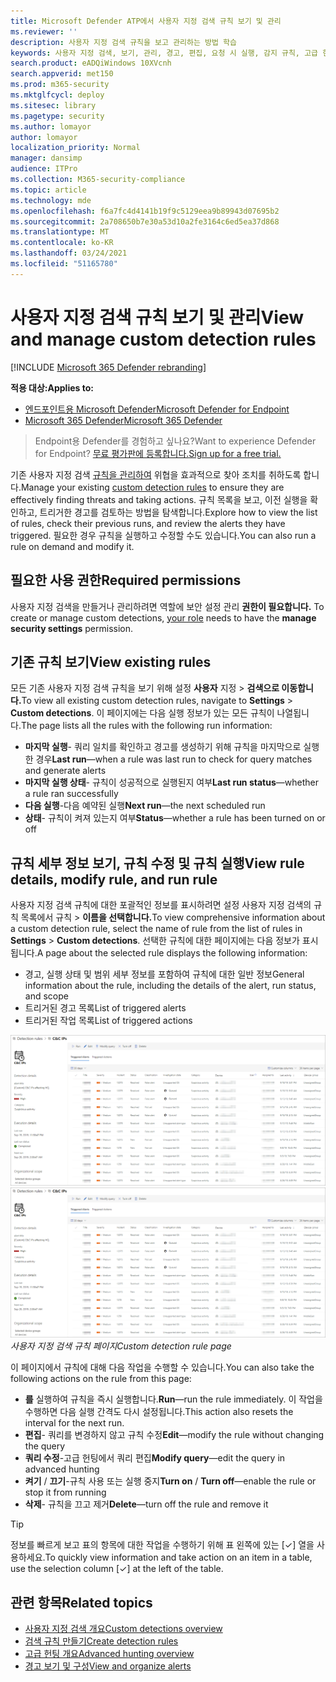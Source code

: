 ```yaml
---
title: Microsoft Defender ATP에서 사용자 지정 검색 규칙 보기 및 관리
ms.reviewer: ''
description: 사용자 지정 검색 규칙을 보고 관리하는 방법 학습
keywords: 사용자 지정 검색, 보기, 관리, 경고, 편집, 요청 시 실행, 감지 규칙, 고급 헌팅, 헌트, 쿼리, 응답 작업, mdatp, Microsoft Defender atp
search.product: eADQiWindows 10XVcnh
search.appverid: met150
ms.prod: m365-security
ms.mktglfcycl: deploy
ms.sitesec: library
ms.pagetype: security
ms.author: lomayor
author: lomayor
localization_priority: Normal
manager: dansimp
audience: ITPro
ms.collection: M365-security-compliance
ms.topic: article
ms.technology: mde
ms.openlocfilehash: f6a7fc4d4141b19f9c5129eea9b89943d07695b2
ms.sourcegitcommit: 2a708650b7e30a53d10a2fe3164c6ed5ea37d868
ms.translationtype: MT
ms.contentlocale: ko-KR
ms.lasthandoff: 03/24/2021
ms.locfileid: "51165780"
---
```

# <a name="view-and-manage-custom-detection-rules"></a><span data-ttu-id="c48e3-104">사용자 지정 검색 규칙 보기 및 관리</span><span class="sxs-lookup"><span data-stu-id="c48e3-104">View and manage custom detection rules</span></span>

[!INCLUDE [Microsoft 365 Defender rebranding](../../includes/microsoft-defender.md)]

<span data-ttu-id="c48e3-105">**적용 대상:**</span><span class="sxs-lookup"><span data-stu-id="c48e3-105">**Applies to:**</span></span>
- [<span data-ttu-id="c48e3-106">엔드포인트용 Microsoft Defender</span><span class="sxs-lookup"><span data-stu-id="c48e3-106">Microsoft Defender for Endpoint</span></span>](https://go.microsoft.com/fwlink/p/?linkid=2154037)
- [<span data-ttu-id="c48e3-107">Microsoft 365 Defender</span><span class="sxs-lookup"><span data-stu-id="c48e3-107">Microsoft 365 Defender</span></span>](https://go.microsoft.com/fwlink/?linkid=2118804)

><span data-ttu-id="c48e3-108">Endpoint용 Defender를 경험하고 싶나요?</span><span class="sxs-lookup"><span data-stu-id="c48e3-108">Want to experience Defender for Endpoint?</span></span> [<span data-ttu-id="c48e3-109">무료 평가판에 등록합니다.</span><span class="sxs-lookup"><span data-stu-id="c48e3-109">Sign up for a free trial.</span></span>](https://www.microsoft.com/microsoft-365/windows/microsoft-defender-atp?ocid=docs-wdatp-assignaccess-abovefoldlink)

<span data-ttu-id="c48e3-110">기존 사용자 지정 검색 [규칙을 관리하여](custom-detection-rules.md) 위협을 효과적으로 찾아 조치를 취하도록 합니다.</span><span class="sxs-lookup"><span data-stu-id="c48e3-110">Manage your existing [custom detection rules](custom-detection-rules.md) to ensure they are effectively finding threats and taking actions.</span></span> <span data-ttu-id="c48e3-111">규칙 목록을 보고, 이전 실행을 확인하고, 트리거한 경고를 검토하는 방법을 탐색합니다.</span><span class="sxs-lookup"><span data-stu-id="c48e3-111">Explore how to view the list of rules, check their previous runs, and review the alerts they have triggered.</span></span> <span data-ttu-id="c48e3-112">필요한 경우 규칙을 실행하고 수정할 수도 있습니다.</span><span class="sxs-lookup"><span data-stu-id="c48e3-112">You can also run a rule on demand and modify it.</span></span>

## <a name="required-permissions"></a><span data-ttu-id="c48e3-113">필요한 사용 권한</span><span class="sxs-lookup"><span data-stu-id="c48e3-113">Required permissions</span></span>

<span data-ttu-id="c48e3-114">사용자 지정 검색을 만들거나 관리하려면 역할에 보안 설정 관리 **권한이 필요합니다.** [](user-roles.md#create-roles-and-assign-the-role-to-an-azure-active-directory-group)</span><span class="sxs-lookup"><span data-stu-id="c48e3-114">To create or manage custom detections, [your role](user-roles.md#create-roles-and-assign-the-role-to-an-azure-active-directory-group) needs to have the **manage security settings** permission.</span></span>

## <a name="view-existing-rules"></a><span data-ttu-id="c48e3-115">기존 규칙 보기</span><span class="sxs-lookup"><span data-stu-id="c48e3-115">View existing rules</span></span>

<span data-ttu-id="c48e3-116">모든 기존 사용자 지정 검색 규칙을 보기 위해 설정 **사용자** 지정  >  **검색으로 이동합니다.**</span><span class="sxs-lookup"><span data-stu-id="c48e3-116">To view all existing custom detection rules, navigate to **Settings** > **Custom detections**.</span></span> <span data-ttu-id="c48e3-117">이 페이지에는 다음 실행 정보가 있는 모든 규칙이 나열됩니다.</span><span class="sxs-lookup"><span data-stu-id="c48e3-117">The page lists all the rules with the following run information:</span></span>

- <span data-ttu-id="c48e3-118">**마지막 실행**- 쿼리 일치를 확인하고 경고를 생성하기 위해 규칙을 마지막으로 실행한 경우</span><span class="sxs-lookup"><span data-stu-id="c48e3-118">**Last run**—when a rule was last run to check for query matches and generate alerts</span></span>
- <span data-ttu-id="c48e3-119">**마지막 실행 상태**- 규칙이 성공적으로 실행된지 여부</span><span class="sxs-lookup"><span data-stu-id="c48e3-119">**Last run status**—whether a rule ran successfully</span></span>
- <span data-ttu-id="c48e3-120">**다음 실행**-다음 예약된 실행</span><span class="sxs-lookup"><span data-stu-id="c48e3-120">**Next run**—the next scheduled run</span></span>
- <span data-ttu-id="c48e3-121">**상태**- 규칙이 켜져 있는지 여부</span><span class="sxs-lookup"><span data-stu-id="c48e3-121">**Status**—whether a rule has been turned on or off</span></span>

## <a name="view-rule-details-modify-rule-and-run-rule"></a><span data-ttu-id="c48e3-122">규칙 세부 정보 보기, 규칙 수정 및 규칙 실행</span><span class="sxs-lookup"><span data-stu-id="c48e3-122">View rule details, modify rule, and run rule</span></span>

<span data-ttu-id="c48e3-123">사용자 지정 검색 규칙에 대한 포괄적인 정보를 표시하려면 설정 사용자 지정 검색의 규칙 목록에서 규칙  >  **이름을 선택합니다.**</span><span class="sxs-lookup"><span data-stu-id="c48e3-123">To view comprehensive information about a custom detection rule, select the name of rule from the list of rules in **Settings** > **Custom detections**.</span></span> <span data-ttu-id="c48e3-124">선택한 규칙에 대한 페이지에는 다음 정보가 표시됩니다.</span><span class="sxs-lookup"><span data-stu-id="c48e3-124">A page about the selected rule displays the following information:</span></span>

- <span data-ttu-id="c48e3-125">경고, 실행 상태 및 범위 세부 정보를 포함하여 규칙에 대한 일반 정보</span><span class="sxs-lookup"><span data-stu-id="c48e3-125">General information about the rule, including the details of the alert, run status, and scope</span></span>
- <span data-ttu-id="c48e3-126">트리거된 경고 목록</span><span class="sxs-lookup"><span data-stu-id="c48e3-126">List of triggered alerts</span></span>
- <span data-ttu-id="c48e3-127">트리거된 작업 목록</span><span class="sxs-lookup"><span data-stu-id="c48e3-127">List of triggered actions</span></span>

<span data-ttu-id="c48e3-128">![사용자 지정 검색 규칙 페이지](images/atp-custom-detection-rule-details.png)</span><span class="sxs-lookup"><span data-stu-id="c48e3-128">![Custom detection rule page](images/atp-custom-detection-rule-details.png)</span></span><br>
<span data-ttu-id="c48e3-129">*사용자 지정 검색 규칙 페이지*</span><span class="sxs-lookup"><span data-stu-id="c48e3-129">*Custom detection rule page*</span></span>

<span data-ttu-id="c48e3-130">이 페이지에서 규칙에 대해 다음 작업을 수행할 수 있습니다.</span><span class="sxs-lookup"><span data-stu-id="c48e3-130">You can also take the following actions on the rule from this page:</span></span>

- <span data-ttu-id="c48e3-131">**를** 실행하여 규칙을 즉시 실행합니다.</span><span class="sxs-lookup"><span data-stu-id="c48e3-131">**Run**—run the rule immediately.</span></span> <span data-ttu-id="c48e3-132">이 작업을 수행하면 다음 실행 간격도 다시 설정됩니다.</span><span class="sxs-lookup"><span data-stu-id="c48e3-132">This action also resets the interval for the next run.</span></span>
- <span data-ttu-id="c48e3-133">**편집**- 쿼리를 변경하지 않고 규칙 수정</span><span class="sxs-lookup"><span data-stu-id="c48e3-133">**Edit**—modify the rule without changing the query</span></span>
- <span data-ttu-id="c48e3-134">**쿼리 수정**-고급 헌팅에서 쿼리 편집</span><span class="sxs-lookup"><span data-stu-id="c48e3-134">**Modify query**—edit the query in advanced hunting</span></span>
- <span data-ttu-id="c48e3-135">**켜기**  /  **끄기**-규칙 사용 또는 실행 중지</span><span class="sxs-lookup"><span data-stu-id="c48e3-135">**Turn on** / **Turn off**—enable the rule or stop it from running</span></span>
- <span data-ttu-id="c48e3-136">**삭제**- 규칙을 끄고 제거</span><span class="sxs-lookup"><span data-stu-id="c48e3-136">**Delete**—turn off the rule and remove it</span></span>

>[!TIP]
><span data-ttu-id="c48e3-137">정보를 빠르게 보고 표의 항목에 대한 작업을 수행하기 위해 표 왼쪽에 있는 [&#10003;] 열을 사용하세요.</span><span class="sxs-lookup"><span data-stu-id="c48e3-137">To quickly view information and take action on an item in a table, use the selection column [&#10003;] at the left of the table.</span></span>

## <a name="related-topics"></a><span data-ttu-id="c48e3-138">관련 항목</span><span class="sxs-lookup"><span data-stu-id="c48e3-138">Related topics</span></span>
- [<span data-ttu-id="c48e3-139">사용자 지정 검색 개요</span><span class="sxs-lookup"><span data-stu-id="c48e3-139">Custom detections overview</span></span>](overview-custom-detections.md)
- [<span data-ttu-id="c48e3-140">검색 규칙 만들기</span><span class="sxs-lookup"><span data-stu-id="c48e3-140">Create detection rules</span></span>](custom-detection-rules.md)
- [<span data-ttu-id="c48e3-141">고급 헌팅 개요</span><span class="sxs-lookup"><span data-stu-id="c48e3-141">Advanced hunting overview</span></span>](advanced-hunting-overview.md)
- [<span data-ttu-id="c48e3-142">경고 보기 및 구성</span><span class="sxs-lookup"><span data-stu-id="c48e3-142">View and organize alerts</span></span>](alerts-queue.md)

